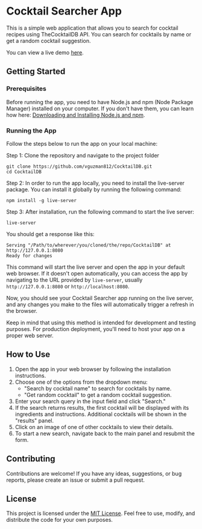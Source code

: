 # Cocktail Searcher App

This is a simple web application that allows you to search for cocktail recipes using TheCocktailDB API. You can search for cocktails by name or get a random cocktail suggestion.

You can view a live demo [here](https://drinkypooforyou.netlify.app).

## Getting Started

### Prerequisites

Before running the app, you need to have Node.js and npm (Node Package Manager) installed on your computer. If you don't have them, you can learn how here: [Downloading and Installing Node.js and npm](https://docs.npmjs.com/downloading-and-installing-node-js-and-npm).

### Running the App

Follow the steps below to run the app on your local machine:

Step 1: Clone the repository and navigate to the project folder
```
git clone https://github.com/vguzman812/CocktailDB.git
cd CocktailDB
```
Step 2: In order to run the app locally, you need to install the live-server package. You can install it globally by running the following command:
```
npm install -g live-server
```
Step 3: After installation, run the following command to start the live server:
```
live-server
```
You should get a response like this:
```
Serving "/Path/to/wherever/you/cloned/the/repo/CocktailDB" at http://127.0.0.1:8080
Ready for changes
```
This command will start the live server and open the app in your default web browser. If it doesn't open automatically, you can access the app by navigating to the URL provided by `live-server`, usually `http://127.0.0.1:8080` or `http://localhost:8080`.

Now, you should see your Cocktail Searcher app running on the live server, and any changes you make to the files will automatically trigger a refresh in the browser.

Keep in mind that using this method is intended for development and testing purposes. For production deployment, you'll need to host your app on a proper web server.

## How to Use

1. Open the app in your web browser by following the installation instructions.
2. Choose one of the options from the dropdown menu:
   - "Search by cocktail name" to search for cocktails by name.
   - "Get random cocktail" to get a random cocktail suggestion.
3. Enter your search query in the input field and click "Search."
4. If the search returns results, the first cocktail will be displayed with its ingredients and instructions. Additional cocktails will be shown in the "results" panel.
5. Click on an image of one of other cocktails to view their details.
6. To start a new search, navigate back to the main panel and resubmit the form.

## Contributing

Contributions are welcome! If you have any ideas, suggestions, or bug reports, please create an issue or submit a pull request.

## License

This project is licensed under the [MIT License](LICENSE). Feel free to use, modify, and distribute the code for your own purposes.

